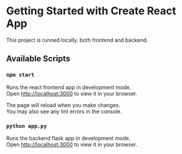 # Getting Started with Create React App

This project is runned locally. both frontend and backend.

## Available Scripts

### `npm start`

Runs the react frontend app in development mode.\
Open [http://localhost:3000](http://localhost:3000) to view it in your browser.

The page will reload when you make changes.\
You may also see any lint errors in the console.

### `python app.py`

Runs the backend flask app in development mode.\
Open [http://localhost:3000](http://localhost:5000) to view it in your browser.
